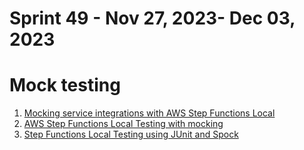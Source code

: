 <h1>Sprint 49 - Nov 27, 2023- Dec 03, 2023</h1>

# Mock testing
1. [Mocking service integrations with AWS Step Functions Local](https://aws.amazon.com/blogs/compute/mocking-service-integrations-with-aws-step-functions-local/)
1. [AWS Step Functions Local Testing with mocking](https://github.com/aws-samples/aws-stepfunctions-examples/tree/main/sam/app-local-testing-mock-config)
1. [Step Functions Local Testing using JUnit and Spock](https://github.com/aws-samples/aws-stepfunctions-examples/tree/main/sam/demo-local-testing-using-java)